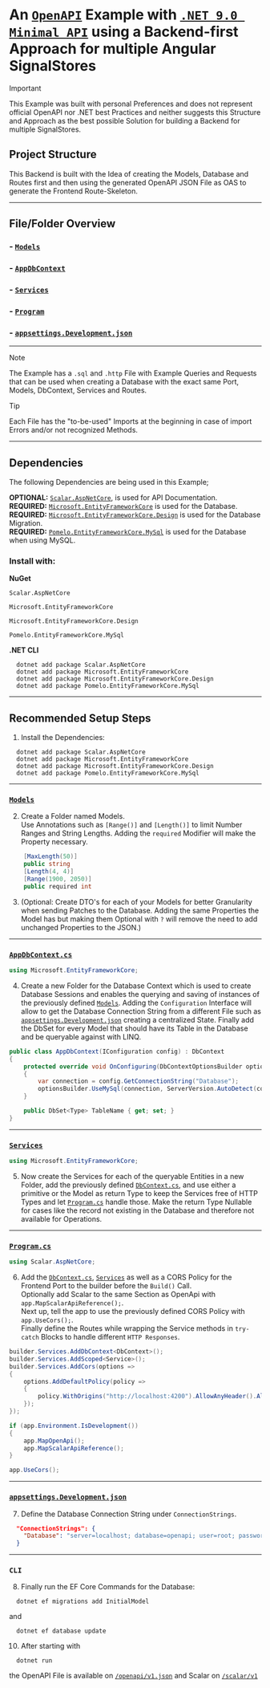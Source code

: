 # An [`OpenAPI`](https://www.openapis.org/) Example with [`.NET 9.0 Minimal API`](https://learn.microsoft.com/en-us/aspnet/core/fundamentals/minimal-apis?view=aspnetcore-9.0) using a Backend-first Approach for multiple Angular SignalStores

> [!IMPORTANT]
> This Example was built with personal Preferences and does not represent official OpenAPI nor .NET best Practices and neither suggests this Structure and Approach as the best possible Solution for building a Backend for multiple SignalStores.

## Project Structure

This Backend is built with the Idea of creating the Models, Database and Routes first and then using the generated OpenAPI JSON File as OAS to generate the Frontend Route-Skeleton.   

---

## File/Folder Overview

### - [`Models`](./Models)

### - [`AppDbContext`](./Data/AppDbContext.cs)

### - [`Services`](./Services)

### - [`Program`](Program.cs)

### - [`appsettings.Development.json`](appsettings.Development.json)

---

> [!NOTE]
> The Example has a `.sql` and `.http` File with Example Queries and Requests that can be used when creating a Database with the exact same Port, Models, DbContext, Services and Routes.

> [!TIP]
> Each File has the "to-be-used" Imports at the beginning in case of import Errors and/or not recognized Methods.

---

## Dependencies

The following Dependencies are being used in this Example;

__OPTIONAL:__ [`Scalar.AspNetCore`](https://scalar.com/), 
is used for API Documentation.    
__REQUIRED:__ [`Microsoft.EntityFrameworkCore`](https://learn.microsoft.com/en-us/ef/core/) 
is used for the Database.     
__REQUIRED:__ [`Microsoft.EntityFrameworkCore.Design`](https://ngrx.io/guide/signals) 
is used for the Database Migration.  
__REQUIRED:__ [`Pomelo.EntityFrameworkCore.MySql`](https://github.com/PomeloFoundation/Pomelo.EntityFrameworkCore.MySql) 
is used for the Database when using MySQL.  

### Install with:

__NuGet__

```text
Scalar.AspNetCore
```
```text
Microsoft.EntityFrameworkCore
```
```text
Microsoft.EntityFrameworkCore.Design
```
```text
Pomelo.EntityFrameworkCore.MySql
```

__.NET CLI__

```shell
  dotnet add package Scalar.AspNetCore
  dotnet add package Microsoft.EntityFrameworkCore
  dotnet add package Microsoft.EntityFrameworkCore.Design
  dotnet add package Pomelo.EntityFrameworkCore.MySql
```

---

## Recommended Setup Steps

1. Install the Dependencies:

```shell
  dotnet add package Scalar.AspNetCore
  dotnet add package Microsoft.EntityFrameworkCore
  dotnet add package Microsoft.EntityFrameworkCore.Design
  dotnet add package Pomelo.EntityFrameworkCore.MySql
```

---

### [`Models`](./Models)

2. Create a Folder named Models.  
Use Annotations such as `[Range()]` and `[Length()]` to limit Number Ranges and String Lengths.
Adding the `required` Modifier will make the Property necessary.

```csharp
    [MaxLength(50)]
    public string
    [Length(4, 4)]
    [Range(1900, 2050)]
    public required int
```

3. (Optional: Create DTO's for each of your Models for better Granularity when sending Patches to the Database. Adding 
the same Properties the Model has but making them Optional with `?` will remove the need to add unchanged Properties to 
the JSON.)

---

### [`AppDbContext.cs`](./Data/AppDbContext.cs)

```csharp
using Microsoft.EntityFrameworkCore;
```

4. Create a new Folder for the Database Context which is used to create Database Sessions and enables the querying and 
saving of instances of the previously defined [`Models`](./Models).
Adding the `Configuration` Interface will allow to get the Database Connection String from a different File such as 
[`appsettings.Development.json`](appsettings.Development.json) creating a centralized State.
Finally add the DbSet for every Model that should have its Table in the Database and be queryable against with LINQ.

```csharp
public class AppDbContext(IConfiguration config) : DbContext
{
    protected override void OnConfiguring(DbContextOptionsBuilder optionsBuilder)
    {
        var connection = config.GetConnectionString("Database");
        optionsBuilder.UseMySql(connection, ServerVersion.AutoDetect(connection));
    }

    public DbSet<Type> TableName { get; set; }
}
```

---

### [`Services`](./Services)

```csharp
using Microsoft.EntityFrameworkCore;
```
 
5. Now create the Services for each of the queryable Entities in a new Folder, add the previously defined 
[`DbContext.cs`](./Data/AppDbContext.cs), and use either a primitive or the Model as return Type to keep the Services 
free of HTTP Types and let [`Program.cs`](Program.cs) handle those. Make the return Type Nullable for cases like the 
record not existing in the Database and therefore not available for Operations.  

---

### [`Program.cs`](Program.cs)

```csharp
using Scalar.AspNetCore;
```

6. Add the [`DbContext.cs`](./Data/AppDbContext.cs), [`Services`](./Services) as well as a CORS Policy for the Frontend 
Port to the builder before the `Build()` Call.  
Optionally add Scalar to the same Section as OpenApi with `app.MapScalarApiReference();`.  
Next up, tell the app to use the previously defined CORS Policy with `app.UseCors();`.  
Finally define the Routes while wrapping the Service methods in `try-catch` Blocks to handle different `HTTP Responses`.  

```csharp
builder.Services.AddDbContext<DbContext>();
builder.Services.AddScoped<Service>();
builder.Services.AddCors(options =>
{
    options.AddDefaultPolicy(policy =>
    {
        policy.WithOrigins("http://localhost:4200").AllowAnyHeader().AllowAnyMethod();
    });
});

if (app.Environment.IsDevelopment())
{
    app.MapOpenApi();
    app.MapScalarApiReference();
}

app.UseCors();
```

---

### [`appsettings.Development.json`](appsettings.Development.json)

7. Define the Database Connection String under `ConnectionStrings`.  

```json
  "ConnectionStrings": {
    "Database": "server=localhost; database=openapi; user=root; password=;"
  }
```

---

### `CLI`

8. Finally run the EF Core Commands for the Database:

```shell
  dotnet ef migrations add InitialModel
```
and 
```shell
  dotnet ef database update
```

10. After starting with 
```shell
  dotnet run
```
the OpenAPI File is available on [`/openapi/v1.json`](http://localhost:5083/openapi/v1.json) and 
Scalar on [`/scalar/v1`](http://localhost:5083/scalar/v1)